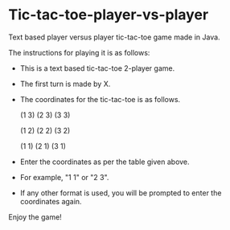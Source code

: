 # Tic-tac-toe-player-vs-player
Text based player versus player tic-tac-toe game made in Java.

The instructions for playing it is as follows:

- This is a text based tic-tac-toe 2-player game.

- The first turn is made by X.

- The coordinates for the tic-tac-toe is as follows.

  (1 3) (2 3) (3 3) 
	
  (1 2) (2 2) (3 2) 
	
  (1 1) (2 1) (3 1) 

- Enter the coordinates as per the table given above.

- For example, "1 1" or "2 3".

- If any other format is used, you will be prompted to enter the coordinates again.

Enjoy the game!
